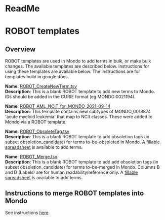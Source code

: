 # ReadMe

# ROBOT templates

## Overview
ROBOT templates are used in Mondo to add terms in bulk, or make bulk changes. The available templates are described below. Instructions for using these templates are available below. The instructions are for templates build in google docs.

**Name**: [ROBOT_CreateNewTerm.tsv](https://github.com/monarch-initiative/mondo/blob/master/src/templates/ROBOT_CreateNewTerm.tsv)  
**Description**: This is a blank ROBOT template to add new terms to Mondo. IDs should be added in the CURIE format (eg MONDO:0021194).

**Name**: [ROBOT_AML_NCIT_for_MONDO_2021-09-14](https://github.com/monarch-initiative/mondo/blob/master/src/templates/ROBOT_AML_NCIT_for_MONDO_2021-09-14.tsv)    
**Description**: This template contains new subtypes of MONDO_0018874 'acute myeloid leukemia' that map to NCIt classes. These were added to Mondo via a ROBOT template.

**Name**: [ROBOT_ObsoleteTag.tsv](https://github.com/monarch-initiative/mondo/blob/master/src/templates/ROBOT_ObsoleteTag.tsv)  
**Description**: This is a blank ROBOT template to add obsoletion tags (in subset obsoletion_candidate) for terms to-be-obsoleted in Mondo. A [fillable spreadsheet](https://docs.google.com/spreadsheets/d/1tt1Wk70j9XiHLV1vKQyNiHhaazh286pobpJk1ecSCCg/edit#gid=505727337) is available to add terms.

**Name**: [ROBOT_Merge.tsv](https://github.com/monarch-initiative/mondo/blob/master/src/templates/ROBOT_MergeTag.tsv)  
**Description**: This is a blank ROBOT template to add add obsoletion tags (in subset obsoletion_candidate) for terms to-be-merged in Mondo. Columns B and D (Labels) are for human readability/reference only. A [fillable spreadsheet](https://docs.google.com/spreadsheets/d/1tt1Wk70j9XiHLV1vKQyNiHhaazh286pobpJk1ecSCCg/edit#gid=1109324509) is available to add terms.

## Instructions to merge ROBOT templates into Mondo

See instructions [here](https://mondo.readthedocs.io/en/latest/editors-guide/robot-template/).

